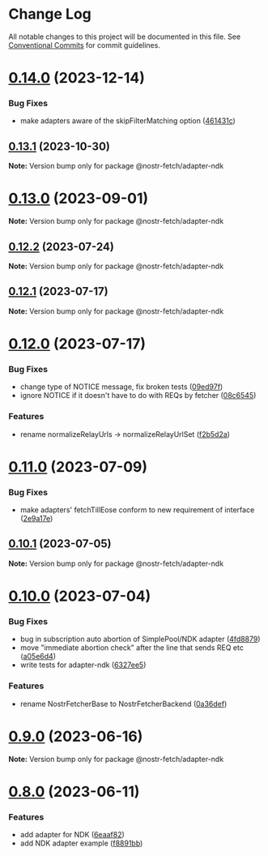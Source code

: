 # Change Log

All notable changes to this project will be documented in this file.
See [Conventional Commits](https://conventionalcommits.org) for commit guidelines.

# [0.14.0](https://github.com/jiftechnify/nostr-fetch/compare/v0.13.1...v0.14.0) (2023-12-14)

### Bug Fixes

* make adapters aware of the skipFilterMatching option ([461431c](https://github.com/jiftechnify/nostr-fetch/commit/461431cadc173bfbce18448d1121c6d5eb1adc73))

## [0.13.1](https://github.com/jiftechnify/nostr-fetch/compare/v0.13.0...v0.13.1) (2023-10-30)

**Note:** Version bump only for package @nostr-fetch/adapter-ndk

# [0.13.0](https://github.com/jiftechnify/nostr-fetch/compare/v0.12.2...v0.13.0) (2023-09-01)

**Note:** Version bump only for package @nostr-fetch/adapter-ndk

## [0.12.2](https://github.com/jiftechnify/nostr-fetch/compare/v0.12.1...v0.12.2) (2023-07-24)

**Note:** Version bump only for package @nostr-fetch/adapter-ndk

## [0.12.1](https://github.com/jiftechnify/nostr-fetch/compare/v0.12.0...v0.12.1) (2023-07-17)

**Note:** Version bump only for package @nostr-fetch/adapter-ndk

# [0.12.0](https://github.com/jiftechnify/nostr-fetch/compare/v0.11.2...v0.12.0) (2023-07-17)

### Bug Fixes

* change type of NOTICE message, fix broken tests ([09ed97f](https://github.com/jiftechnify/nostr-fetch/commit/09ed97fb145236cb4866aa053f6e7d431c06e01e))
* ignore NOTICE if it doesn't have to do with REQs by fetcher ([08c6545](https://github.com/jiftechnify/nostr-fetch/commit/08c654517eb176d20c5596bb675cd1ca8df8f62e))

### Features

* rename normalizeRelayUrls -> normalizeRelayUrlSet ([f2b5d2a](https://github.com/jiftechnify/nostr-fetch/commit/f2b5d2ae5e14d5ca84bbbec70deedc85a42d1c06))

# [0.11.0](https://github.com/jiftechnify/nostr-fetch/compare/v0.10.1...v0.11.0) (2023-07-09)

### Bug Fixes

* make adapters' fetchTillEose conform to new requirement of interface ([2e9a17e](https://github.com/jiftechnify/nostr-fetch/commit/2e9a17ef2f22209f622c6cda630419f2f0bc978b))

## [0.10.1](https://github.com/jiftechnify/nostr-fetch/compare/v0.10.0...v0.10.1) (2023-07-05)

**Note:** Version bump only for package @nostr-fetch/adapter-ndk

# [0.10.0](https://github.com/jiftechnify/nostr-fetch/compare/v0.9.0...v0.10.0) (2023-07-04)

### Bug Fixes

* bug in subscription auto abortion of SimplePool/NDK adapter ([4fd8879](https://github.com/jiftechnify/nostr-fetch/commit/4fd8879c609bdd9cc7e5abe38b95b7b5d7a672fb))
* move "immediate abortion check" after the line that sends REQ etc ([a05e6d4](https://github.com/jiftechnify/nostr-fetch/commit/a05e6d4882642ee2331afe40a96c5e00b8aab460))
* write tests for adapter-ndk ([6327ee5](https://github.com/jiftechnify/nostr-fetch/commit/6327ee551df37392ca3d7854deeb18da79b962d6))

### Features

* rename NostrFetcherBase to NostrFetcherBackend ([0a36def](https://github.com/jiftechnify/nostr-fetch/commit/0a36def032667b1f92124559271cdc4843aaf6ff))

# [0.9.0](https://github.com/jiftechnify/nostr-fetch/compare/v0.8.0...v0.9.0) (2023-06-16)

**Note:** Version bump only for package @nostr-fetch/adapter-ndk

# [0.8.0](https://github.com/jiftechnify/nostr-fetch/compare/v0.7.0...v0.8.0) (2023-06-11)

### Features

* add adapter for NDK ([6eaaf82](https://github.com/jiftechnify/nostr-fetch/commit/6eaaf82b2e98d0b5aacae3b4d24ec986f6bccf85))
* add NDK adapter example ([f8891bb](https://github.com/jiftechnify/nostr-fetch/commit/f8891bbc82739e597b3ef164185c7eececbad10f))
